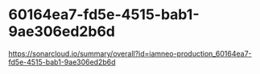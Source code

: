 # 60164ea7-fd5e-4515-bab1-9ae306ed2b6d
https://sonarcloud.io/summary/overall?id=iamneo-production_60164ea7-fd5e-4515-bab1-9ae306ed2b6d
